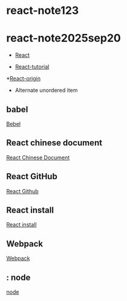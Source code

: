 # react-note123

# react-note2025sep20

- [React](https://www.w3schools.com/react/)
* [React-tutorial](https://www.runoob.com/react/react-tutorial.html)

 *[React-origin](https://react.dev/learn) 

+ Alternate unordered item

## babel
[Bebel](https://babeljs.io/
)
## React  chinese document
[React Chinese Document](https://zh-hans.react.dev/)

## React GitHub
[React Github](https://github.com/facebook/react)

## React install
[React install](https://www.runoob.com/react/react-install.html)
## Webpack
[Webpack](https://webpack.js.org/)

## : node
[node](https://nodejs.org/en/download)